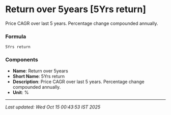 # Return over 5years [5Yrs return]
Price CAGR over last 5 years. Percentage change compounded annually.

### Formula
```text
5Yrs return
```


### Components
- **Name**: Return over 5years
- **Short Name**: 5Yrs return
- **Description**: Price CAGR over last 5 years. Percentage change compounded annually.
- **Unit**: %

---
*Last updated: Wed Oct 15 00:43:53 IST 2025*
